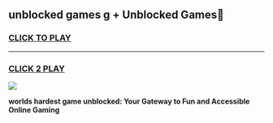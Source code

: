 
## unblocked games g + Unblocked Games👋
<h3>
<a href="https://premium.freeplayer.one?title=unblocked_games_g_+&ref=16F">CLICK TO PLAY</a></h3>
<hr>

<h3>
<a href="https://premium.freeplayer.one?title=unblocked_games_g_+&ref=16F">CLICK 2 PLAY</a>
  
</h3>

<a href="https://premium.freeplayer.one?title=unblocked_games_g_+&ref=16F/"><img src="https://clearcache.store/games.png"></a>


**worlds hardest game unblocked: Your Gateway to Fun and Accessible Online Gaming**
